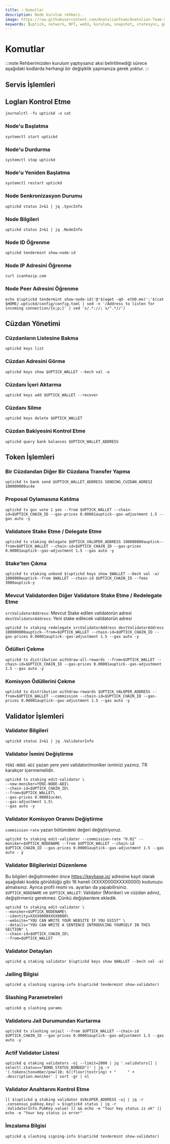 ```yaml
---
title: ⤴️ Komutlar
description: Node kurulum rehberi.
image: https://raw.githubusercontent.com/AnatolianTeam/Anatolian-Team-Services/main/i18n/tr/docusaurus-plugin-content-docs/current/Mainnet/Cosmos-Ecosystem/uptick-network/img/Uptick-Service-Cover.jpg
keywords: [uptick, network, NFT, web3, kurulum, snapshot, statesync, güncelleme]
---
```


# Komutlar
:::note
Rehberimizden kurulum yaptıysanız aksi belirtilmediği sürece aşağıdaki kodlarda herhangi bir değişiklik yapmanıza gerek yoktur.
:::

## Servis İşlemleri 

## Logları Kontrol Etme 
```
journalctl -fu uptickd -o cat
```

### Node'u Başlatma
```
systemctl start uptickd
```

### Node'u Durdurma
```
systemctl stop uptickd
```

### Node'u Yeniden Başlatma
```
systemctl restart uptickd
```

### Node Senkronizasyon Durumu
```
uptickd status 2>&1 | jq .SyncInfo
```

### Node Bilgileri
```
uptickd status 2>&1 | jq .NodeInfo
```

### Node ID Öğrenme
```
uptickd tendermint show-node-id
```

### Node IP Adresini Öğrenme
```
curl icanhazip.com
```

### Node Peer Adresini Öğrenme
```
echo $(uptickd tendermint show-node-id)'@'$(wget -qO- eth0.me)':'$(cat $HOME/.uptickd/config/config.toml | sed -n '/Address to listen for incoming connection/{n;p;}' | sed 's/.*://; s/".*//')
```

## Cüzdan Yönetimi

### Cüzdanların Listesine Bakma
```
uptickd keys list
```

### Cüzdan Adresini Görme
```
uptickd keys show $UPTICK_WALLET --bech val -a
```

### Cüzdanı İçeri Aktarma
```
uptickd keys add $UPTICK_WALLET --recover
```

### Cüzdanı Silme
```
uptickd keys delete $UPTICK_WALLET
```

### Cüzdan Bakiyesini Kontrol Etme
```
uptickd query bank balances $UPTICK_WALLET_ADDRESS
```

## Token İşlemleri

### Bir Cüzdandan Diğer Bir Cüzdana Transfer Yapma
```
uptickd tx bank send $UPTICK_WALLET_ADDRESS SENDING_CUZDAN_ADRESI 100000000uc4e
```

### Proposal Oylamasına Katılma
```
uptickd tx gov vote 1 yes --from $UPTICK_WALLET --chain-id=$UPTICK_CHAIN_ID --gas-prices 0.00001auptick--gas-adjustment 1.5 --gas auto -y
```

### Validatore Stake Etme / Delegate Etme
```
uptickd tx staking delegate $UPTICK_VALOPER_ADDRESS 100000000auptick--from=$UPTICK_WALLET --chain-id=$UPTICK_CHAIN_ID --gas-prices 0.00001auptick--gas-adjustment 1.5 --gas auto -y
```

### Stake'ten Çıkma
```
uptickd tx staking unbond $(uptickd keys show $WALLET --bech val -a) 1000000auptick--from $WALLET --chain-id $UPTICK_CHAIN_ID --fees 3000auptick-y
```

### Mevcut Validatorden Diğer Validatore Stake Etme / Redelegate Etme
`srcValidatorAddress`: Mevcut Stake edilen validatorün adresi
`destValidatorAddress`: Yeni stake edilecek validatorün adresi
```
uptickd tx staking redelegate srcValidatorAddress destValidatorAddress 100000000auptick--from=$UPTICK_WALLET --chain-id=$UPTICK_CHAIN_ID --gas-prices 0.00001auptick--gas-adjustment 1.5 --gas auto -y
```

### Ödülleri Çekme
```
uptickd tx distribution withdraw-all-rewards --from=$UPTICK_WALLET --chain-id=$UPTICK_CHAIN_ID --gas-prices 0.00001auptick--gas-adjustment 1.5 --gas auto -y
```

### Komisyon Ödüllerini Çekme
```
uptickd tx distribution withdraw-rewards $UPTICK_VALOPER_ADDRESS --from=$UPTICK_WALLET --commission --chain-id=$UPTICK_CHAIN_ID --gas-prices 0.00001auptick--gas-adjustment 1.5 --gas auto -y
```

## Validator İşlemleri

### Validator Bilgileri
```
uptickd status 2>&1 | jq .ValidatorInfo
```

### Validator İsmini Değiştirme
`YENI-NODE-ADI` yazan yere yeni validator/moniker isminizi yazınız. TR karakçer içermemelidir.
```
uptickd tx staking edit-validator \
--new-moniker=YENI-NODE-ADI\
--chain-id=$UPTICK_CHAIN_ID\
--from=$UPTICK_WALLET\
--gas-prices 0.00001uc4e\
--gas-adjustment 1.5\
--gas auto -y
```

### Validator Komisyon Oranını Değiştirme
`commission-rate` yazan bölümdeki değeri değiştiriyoruz.
```
uptickd tx staking edit-validator --commission-rate "0.02" --moniker=$UPTICK_NODENAME --from $UPTICK_WALLET --chain-id $UPTICK_CHAIN_ID --gas-prices 0.00001auptick--gas-adjustment 1.5 --gas auto - y
```

### Validator Bilgilerinizi Düzenleme
Bu bilgileri değiştirmeden önce https://keybase.io/ adresine kayıt olarak aşağıdaki kodda görüldüğü gibi 16 haneli (XXXX0000XXXX0000) kodunuzu almalısınız. Ayrıca profil resmi vs. ayarları da yapabilirsiniz. 
`$UPTICK_NODENAME` ve `$UPTICK_WALLET`: Validator (Moniker) ve cüzdan adınız, değiştirmeniz gerekmez. Çünkü değişkenlere ekledik.
```
uptickd tx staking edit-validator \
--moniker=$UPTICK_NODENAME\
--identity=XXXX0000XXXX0000\
--website="YOU CAN WRITE YOUR WEBSITE IF YOU EXIST" \
--details="YOU CAN WRITE A SENTENCE INTRODUCING YOURSELF IN THIS SECTION" \
--chain-id=$UPTICK_CHAIN_ID\
--from=$UPTICK_WALLET
```

### Validator Detayları
```
uptickd q staking validator $(uptickd keys show $WALLET --bech val -a)
```

### Jailing Bilgisi
```
uptickd q slashing signing-info $(uptickd tendermint show-validator)
```

### Slashing Parametreleri
```
uptickd q slashing params
```

### Validatoru Jail Durumundan Kurtarma 
```
uptickd tx slashing unjail --from $UPTICK_WALLET --chain-id $UPTICK_CHAIN_ID --gas-prices 0.00001auptick--gas-adjustment 1.5 --gas auto -y
```

### Actif Validator Listesi
```
uptickd q staking validators -oj --limit=2000 | jq '.validators[] | select(.status=="BOND_STATUS_BONDED")' | jq -r '(.tokens|tonumber/pow(10; 6)|floor|tostring) + " 	 " + .description.moniker' | sort -gr | nl
```

### Validator Anahtarını Kontrol Etme
```
[[ $(uptickd q staking validator $VALOPER_ADDRESS -oj | jq -r .consensus_pubkey.key) = $(uptickd status | jq -r .ValidatorInfo.PubKey.value) ]] && echo -e "Your key status is ok" || echo -e "Your key status is error"
```

### İmzalama Bilgisi
```
uptickd q slashing signing-info $(uptickd tendermint show-validator)
```